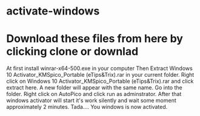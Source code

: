 # activate-windows
# Download these files from here by clicking clone or downlad
At first install winrar-x64-500.exe in your computer
Then Extract Windows 10 Activator_KMSpico_Portable (eTips&Trix).rar in your current folder.
Right click on Windows 10 Activator_KMSpico_Portable (eTips&Trix).rar and click extract  here.
A new folder will appear with the same name.
Go into the folder.
Right click on AutoPico and click run as adminstrator.
After that windows activator will start it's work silently and wait some moment approximately 2 minutes.
Tada.... You windows is now activated.

